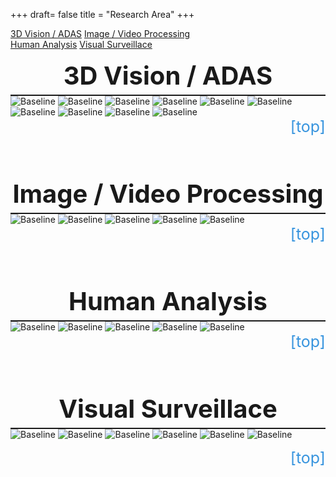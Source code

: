 +++
draft= false
title = "Research Area"
+++

<style>
    .big-title{
        border-bottom: 2px solid;
        font-size: 40px;
        padding-bottom: 6px;
        font-weight: bold;
        text-align: center;
        }
    .small-title{
        font-size: 30px;
        font-weight: bold;
        }
    #teleport{
        text-decoration: none;
        color: #3794de;
        display: block;
        text-align: right;
        font-size: 25px;
        }
    #teleport:hover{
        text-decoration: none;
        font-weight: bold;
        color: #3794de;
        display: block;
        text-align: right;
        font-size: 25px;
        }
    .button{
        width: 250px;
        }
</style>

<div id="action-buttons">
<a class="button outline big" href="#adas" style="margin-bottom: 10px">3D Vision / ADAS</a>
<a class="button outline big" href="#video" style="margin-bottom: 10px">Image / Video Processing</a>
<br>
<a class="button outline big" href="#human">Human Analysis</a>
<a class="button outline big" href="#vision">Visual Surveillace</a>
</div>

</br>
<div class="big-title" id="adas">3D Vision / ADAS</div>

<img alt="Baseline" width="" height="" src="/img_research/adas/1.JPG">
<img alt="Baseline" width="" height="" src="/img_research/adas/2.JPG">
<img alt="Baseline" width="" height="" src="/img_research/adas/3.JPG">
<!--<img alt="Baseline" width="" height="" src="/img_research/adas/4.JPG">-->
<img alt="Baseline" width="" height="" src="/img_research/adas/5.JPG">
<img alt="Baseline" width="" height="" src="/img_research/adas/6.JPG">
<img alt="Baseline" width="" height="" src="/img_research/adas/7.JPG">
<img alt="Baseline" width="" height="" src="/img_research/adas/8.JPG">
<img alt="Baseline" width="" height="" src="/img_research/adas/9.JPG">
<img alt="Baseline" width="" height="" src="/img_research/adas/10.JPG">
<img alt="Baseline" width="" height="" src="/img_research/adas/11.JPG">
<!--<img alt="Baseline" width="" height="" src="/img_research/adas/12.JPG">-->
<a href="#top-of-page" id="teleport">[top]</a>

</br>
</br>
</br>
</br>
<div class="big-title" id="video">Image / Video Processing</div>

<img alt="Baseline" width="" height="" src="/img_research/video/1.JPG">
<img alt="Baseline" width="" height="" src="/img_research/video/2.JPG">
<img alt="Baseline" width="" height="" src="/img_research/video/3.JPG">
<img alt="Baseline" width="" height="" src="/img_research/video/4.JPG">
<img alt="Baseline" width="" height="" src="/img_research/video/5.JPG">
<a href="#top-of-page" id="teleport">[top]</a>

</br>
</br>
</br>
</br>
<div class="big-title" id="human">Human Analysis</div>

<img alt="Baseline" width="" height="" src="/img_research/human/1.JPG">
<img alt="Baseline" width="" height="" src="/img_research/human/2.JPG">
<img alt="Baseline" width="" height="" src="/img_research/human/3.JPG">
<img alt="Baseline" width="" height="" src="/img_research/human/4.JPG">
<img alt="Baseline" width="" height="" src="/img_research/human/5.JPG">
<a href="#top-of-page" id="teleport">[top]</a>

</br>
</br>
</br>
</br>
<div class="big-title" id="vision">Visual Surveillace</div>
<img alt="Baseline" width="" height="" src="/img_research/vision/1.JPG">
<img alt="Baseline" width="" height="" src="/img_research/vision/2.JPG">
<img alt="Baseline" width="" height="" src="/img_research/vision/3.JPG">
<img alt="Baseline" width="" height="" src="/img_research/vision/4.JPG">
<img alt="Baseline" width="" height="" src="/img_research/vision/5.JPG">
<img alt="Baseline" width="" height="" src="/img_research/vision/6.JPG">

<a href="#top-of-page" id="teleport">[top]</a>
